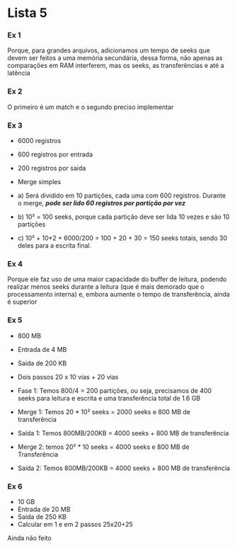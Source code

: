 # Lista 5

### Ex 1

Porque, para grandes arquivos, adicionamos um tempo de seeks que devem ser feitos a uma memória secundária, dessa forma, não apenas as comparações em RAM interferem, mas os seeks, as transferências e até a latência

### Ex 2

O primeiro é um match e o segundo preciso implementar

### Ex 3

- 6000 registros
- 600 registros por entrada
- 200 registros por saída
- Merge simples

- a) Será dividido em 10 partições, cada uma com 600 registros. Durante o merge, ***pode ser lido 60 registros por partição por vez***

- b) 10² = 100 seeks, porque cada partição deve ser lida 10 vezes e são 10 partições

- c) 10² + 10*2 + 6000/200 = 100 + 20 + 30 = 150 seeks totais, sendo 30 deles para a escrita final.

### Ex 4

Porque ele faz uso de uma maior capacidade do buffer de leitura, podendo realizar menos seeks durante a leitura (que é mais demorado que o processamento interna) e, embora aumente o tempo de transferência, ainda é superior

### Ex 5

- 800 MB
- Entrada de 4 MB
- Saída de 200 KB
- Dois passos 20 x 10 vias + 20 vias

- Fase 1: Temos 800/4 = 200 partições, ou seja, precisamos de 400 seeks para leitura e escrita e uma transferência total de 1.6 GB
- Merge 1: Temos 20 * 10² seeks = 2000 seeks e 800 MB de transferência
- Saída 1: Temos 800MB/200KB = 4000 seeks + 800 MB de transferência
- Merge 2: temos 20² * 10 seeks = 4000 seeks e 800 MB de Transferência
- Saída 2: Temos 800MB/200KB = 4000 seeks + 800 MB de transferência

### Ex 6

- 10 GB
- Entrada de 20 MB
- Saída de 250 KB
- Calcular em 1 e em 2 passos 25x20+25

Ainda não feito